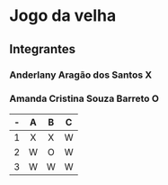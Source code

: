 # Jogo da velha
## Integrantes
### Anderlany Aragão dos Santos     X
### Amanda Cristina Souza Barreto   O

| -  |  A     | B     | C     |
| -- | :---:  | :---: | :---: |
| 1  | X      | X     | W     |
| 2  | W      | O     | W     |
| 3  | W      | W     | W     |